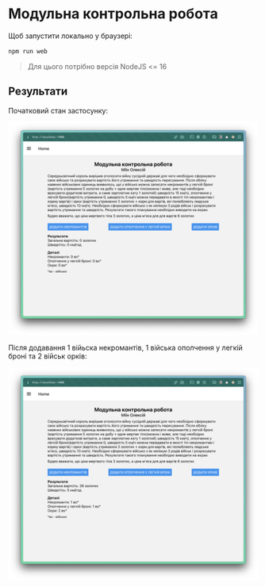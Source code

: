 # Модульна контрольна робота

Щоб запустити локально у браузері:

```sh
npm run web
```

> Для цього потрібно версія NodeJS <= 16

## Результати

Початковий стан застосунку:

![initial screenshot](./docs/initial.png)

Після додавання 1 війьска некромантів, 1 війська ополчення у легкій броні та 2 військ орків:

![results screenshot](./docs/result.png)
